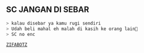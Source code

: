 ## SC JANGAN DI SEBAR
```bash
> kalau disebar ya kamu rugi sendiri
> Udah beli mahal eh malah di kasih ke orang lain🗿
> SC no enc
```
 [`ZIFABOTZ`](https://wa.me/6285828764046)
